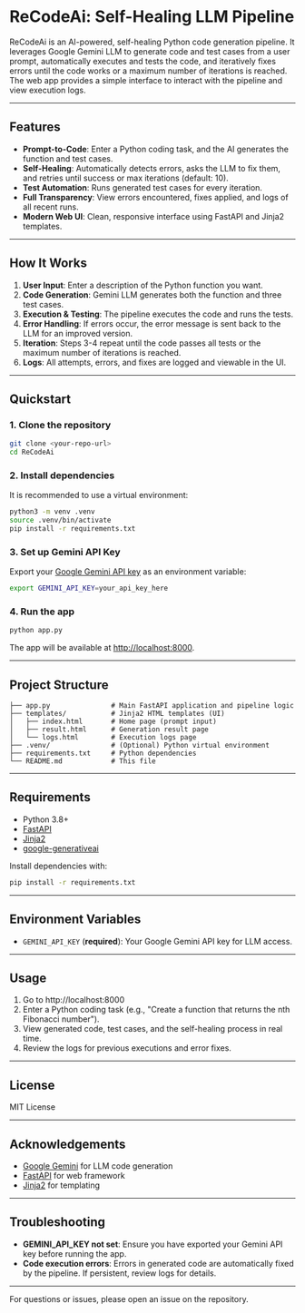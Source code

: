 # ReCodeAi: Self-Healing LLM Pipeline

ReCodeAi is an AI-powered, self-healing Python code generation pipeline. It leverages Google Gemini LLM to generate code and test cases from a user prompt, automatically executes and tests the code, and iteratively fixes errors until the code works or a maximum number of iterations is reached. The web app provides a simple interface to interact with the pipeline and view execution logs.

---

## Features
- **Prompt-to-Code**: Enter a Python coding task, and the AI generates the function and test cases.
- **Self-Healing**: Automatically detects errors, asks the LLM to fix them, and retries until success or max iterations (default: 10).
- **Test Automation**: Runs generated test cases for every iteration.
- **Full Transparency**: View errors encountered, fixes applied, and logs of all recent runs.
- **Modern Web UI**: Clean, responsive interface using FastAPI and Jinja2 templates.

---

## How It Works
1. **User Input**: Enter a description of the Python function you want.
2. **Code Generation**: Gemini LLM generates both the function and three test cases.
3. **Execution & Testing**: The pipeline executes the code and runs the tests.
4. **Error Handling**: If errors occur, the error message is sent back to the LLM for an improved version.
5. **Iteration**: Steps 3-4 repeat until the code passes all tests or the maximum number of iterations is reached.
6. **Logs**: All attempts, errors, and fixes are logged and viewable in the UI.

---

## Quickstart

### 1. Clone the repository
```bash
git clone <your-repo-url>
cd ReCodeAi
```

### 2. Install dependencies
It is recommended to use a virtual environment:
```bash
python3 -m venv .venv
source .venv/bin/activate
pip install -r requirements.txt
```

### 3. Set up Gemini API Key
Export your [Google Gemini API key](https://ai.google.dev/) as an environment variable:
```bash
export GEMINI_API_KEY=your_api_key_here
```

### 4. Run the app
```bash
python app.py
```

The app will be available at [http://localhost:8000](http://localhost:8000).

---

## Project Structure
```
├── app.py               # Main FastAPI application and pipeline logic
├── templates/           # Jinja2 HTML templates (UI)
│   ├── index.html       # Home page (prompt input)
│   ├── result.html      # Generation result page
│   └── logs.html        # Execution logs page
├── .venv/               # (Optional) Python virtual environment
├── requirements.txt     # Python dependencies
└── README.md            # This file
```

---

## Requirements
- Python 3.8+
- [FastAPI](https://fastapi.tiangolo.com/)
- [Jinja2](https://palletsprojects.com/p/jinja/)
- [google-generativeai](https://pypi.org/project/google-generativeai/)

Install dependencies with:
```bash
pip install -r requirements.txt
```

---

## Environment Variables
- `GEMINI_API_KEY` (**required**): Your Google Gemini API key for LLM access.

---

## Usage
1. Go to http://localhost:8000
2. Enter a Python coding task (e.g., "Create a function that returns the nth Fibonacci number").
3. View generated code, test cases, and the self-healing process in real time.
4. Review the logs for previous executions and error fixes.

---

## License
MIT License

---

## Acknowledgements
- [Google Gemini](https://ai.google.dev/) for LLM code generation
- [FastAPI](https://fastapi.tiangolo.com/) for web framework
- [Jinja2](https://palletsprojects.com/p/jinja/) for templating

---

## Troubleshooting
- **GEMINI_API_KEY not set**: Ensure you have exported your Gemini API key before running the app.
- **Code execution errors**: Errors in generated code are automatically fixed by the pipeline. If persistent, review logs for details.

---

For questions or issues, please open an issue on the repository.
